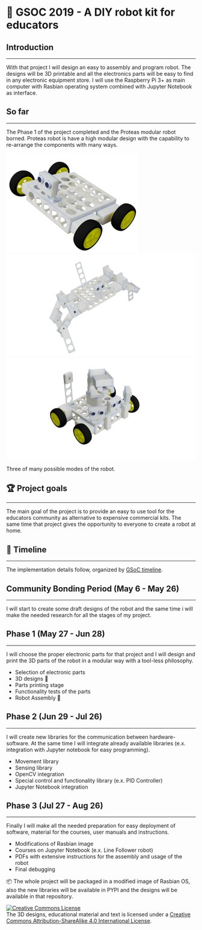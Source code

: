 # :rocket: GSOC 2019 - A DIY robot kit for educators 

## Introduction
___
With that project I will design an easy to assembly and program robot. The designs will be 3D printable and
all the electronics parts will be easy to find in any electronic equipment store. I will use the Raspberry Pi 3+ as main computer with Rasbian operating system combined with Jupyter Notebook as interface.

## So far
___
The Phase 1 of the project completed and the Proteas modular robot borned. Proteas robot is have a high modular design 
with the capability to re-arrange the components with many ways. 

![simple mode](assets/images/simple.png)
![four leg mode](assets/images/4leg.png)
![advanced mode](assets/images/advance.png)

Three of many possible modes of the robot.
## :trophy: Project goals 
___
The main goal of the project is to provide an easy to use tool for the educators community as alternative to expensive commercial kits. The same time that project gives the opportunity to everyone to create a robot at home. 


## :calendar: Timeline
___
The implementation details follow, organized by [GSoC timeline](https://developers.google.com/open-source/gsoc/timeline).

## Community Bonding Period (May 6 - May 26)
___
I will start to create some draft designs of the robot and the same time i will make the needed research for all the stages of my project.

## Phase 1 (May 27 - Jun 28)
___
I will choose the proper electronic parts for that project and I will design and print the 3D parts of the robot in a 
modular way with a tool-less philosophy. 

- Selection of electronic parts
- 3D designs :triangular_ruler:
- Parts printing stage
- Functionality tests of the parts
- Robot Assembly :wrench:

## Phase 2 (Jun 29 - Jul 26)
___
I will create new libraries for the communication between hardware-software. At the same time I will integrate already available libraries (e.x. integration with Jupyter notebook for easy programming). 


- Movement library
- Sensing library
- OpenCV integration
- Special control and functionality library (e.x. PID Controller)
- Jupyter Notebook integration

## Phase 3 (Jul 27 - Aug 26)
___
Finally I will make all the needed preparation for easy deployment of software, material for the courses, user manuals and instructions.

- Modifications of Rasbian image
- Courses on Jupyter Notebook (e.x. Line Follower robot)
- PDFs with extensive instructions for the assembly and usage of the robot
- Final debugging

:package: The whole project will be packaged in a modified image of Rasbian OS, also the new libraries will be available in PYPI and the designs will be available in that repository.



<a rel="license" href="http://creativecommons.org/licenses/by-sa/4.0/"><img alt="Creative Commons License" style="border-width:0" src="https://i.creativecommons.org/l/by-sa/4.0/88x31.png" /></a><br />The 3D designs, educational material and text is licensed under a <a rel="license" href="http://creativecommons.org/licenses/by-sa/4.0/">Creative Commons Attribution-ShareAlike 4.0 International License</a>.
